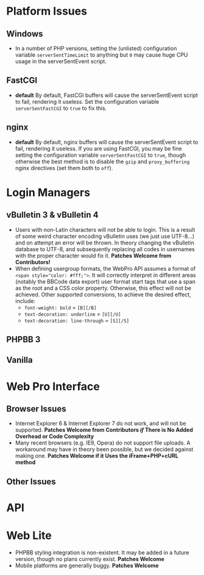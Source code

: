 # Platform Issues #
## Windows ##
  * In a number of PHP versions, setting the (unlisted) configuration variable `serverSentTimeLimit` to anything but `0` may cause huge CPU usage in the serverSentEvent script.

## FastCGI ##
  * **default** By default, FastCGI buffers will cause the serverSentEvent script to fail, rendering it useless. Set the configuration variable `serverSentFastCGI` to `true` to fix this.

## nginx ##
  * **default** By default, nginx buffers will cause the serverSentEvent script to fail, rendering it useless. If you are using FastCGI, you may be fine setting the configuration variable `serverSentFastCGI` to `true`, though otherwise the best method is to disable the `gzip` and `proxy_buffering` nginx directives (set them both to `off`).

# Login Managers #
## vBulletin 3 & vBulletin 4 ##
  * Users with non-Latin characters will not be able to login. This is a result of some weird character encoding vBulletin uses (we just use UTF-8...) and on attempt an error will be thrown. In theory changing the vBulletin database to UTF-8, and subsequently replacing all codes in usernames with the proper character would fix it. **Patches Welcome from Contributors!**
  * When defining usergroup formats, the WebPro API assumes a format of `<span style="color: #fff;">`. It will correctly interpret in different areas (notably the BBCode data export) user format start tags that use a span as the root and a CSS color property. Otherwise, this effect will not be achieved. Other supported conversions, to achieve the desired effect, include:
    * `font-weight: bold` = `[B][/B]`
    * `text-decoration: underline` = `[U][/U]`
    * `text-decoration: line-through` = `[S][/S]`

## PHPBB 3 ##

## Vanilla ##

# Web Pro Interface #
## Browser Issues ##
  * Internet Explorer 6 & Internet Explorer 7 do not work, and will not be supported. **Patches Welcome from Contributors _if_ There is No Added Overhead or Code Complexity**
  * Many recent browsers (e.g. IE9, Opera) do not support file uploads. A workaround may have in theory been possible, but we decided against making one. **Patches Welcome if it Uses the iFrame+PHP+cURL method**

## Other Issues ##

# API #

# Web Lite #
  * PHPBB styling integration is non-existent. It may be added in a future version, though no plans currently exist. **Patches Welcome**
  * Mobile platforms are generally buggy. **Patches Welcome**